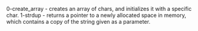 0-create\_array - creates an array of chars, and initializes it with a specific char.
1-strdup - returns a pointer to a newly allocated space in memory, which contains a copy of the string given as a parameter.
